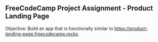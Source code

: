 ## FreeCodeCamp Project Assignment - Product Landing Page

Objective: Build an app that is functionally similar to https://product-landing-page.freecodecamp.rocks.

